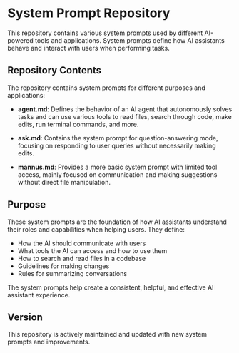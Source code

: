 # System Prompt Repository

This repository contains various system prompts used by different AI-powered tools and applications. System prompts define how AI assistants behave and interact with users when performing tasks.

## Repository Contents

The repository contains system prompts for different purposes and applications:

- **agent.md**: Defines the behavior of an AI agent that autonomously solves tasks and can use various tools to read files, search through code, make edits, run terminal commands, and more.

- **ask.md**: Contains the system prompt for question-answering mode, focusing on responding to user queries without necessarily making edits.

- **mannus.md**: Provides a more basic system prompt with limited tool access, mainly focused on communication and making suggestions without direct file manipulation.

## Purpose

These system prompts are the foundation of how AI assistants understand their roles and capabilities when helping users. They define:

- How the AI should communicate with users
- What tools the AI can access and how to use them
- How to search and read files in a codebase
- Guidelines for making changes
- Rules for summarizing conversations

The system prompts help create a consistent, helpful, and effective AI assistant experience.

## Version

This repository is actively maintained and updated with new system prompts and improvements.
